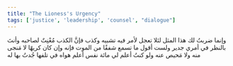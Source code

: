 ```yaml
---
title: "The Lioness's Urgency"
tags: ['justice', 'leadership', 'counsel', "dialogue"]
---
```


 وإنما ضربتُ لك هذا المثل لئلا تعجل لأمر فيه تشبيه وكذب فإنَّ الكذب مُعْنِتٌ لصاحبه وأنتَ بالنظر في أمري جدير ولست أقول ما تسمع شفقًا من الموت فإنه  وإن كان كريهًا  لا مَنجى منه ولا مَحيص عنه ولو كنتُ أعلم لي مائة نفس أعلم هواه في تلفها جُدتُ بها له
